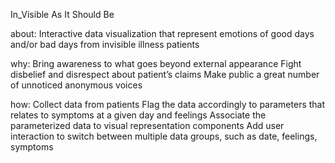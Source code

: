 In_Visible As It Should Be

about:
Interactive data visualization that represent emotions of good days and/or bad days from invisible illness patients

why:
Bring awareness to what goes beyond external appearance
Fight disbelief and disrespect about patient’s claims
Make public a great number of unnoticed anonymous voices

how:
Collect data from patients
Flag the data accordingly to parameters that relates to symptoms at a given day and feelings
Associate the parameterized data to visual representation components
Add user interaction to switch between multiple data groups, such as date, feelings, symptoms
